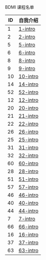 BDMI 课程名单

| ID   | 自我介绍 |
| ---- | -------- |
|   1   |    [1-intro](1.md)      |
|   2    |    [2-intro](2.md)                      |
|   5    |    [5-intro](5.md)           |
|   6   |    [6-intro](6.md)         |
|   8    |    [8-intro](8.md)           |
|   9    |    [9-intro](9.md)           |
|   10    |    [10-intro](10.md)           |
|   14    |    [14-intro](14.md)           |
|   52    |    [52-intro](52.md)           |
|   12    |    [12-intro](12.md)           |
|   20   |    [20-intro](20.md)         |
|   21    |    [21-intro](21.md)                      |
|   22    |    [22-intro](22.md)                      |
|   26   |    [26-intro](26.md)                      |
|   25   |    [25-intro](25.md)                      |
|   31   |    [31-intro](31.md)  |
|   32   |   [32-intro](32.md)  |
| 60 |  [60-intro](60.md) |
| 28 |    [28-intro](28.md)     |
| 51 |  [51-intro](51.md)|
| 57 |    [57-intro](57.md)     |
| 46 |[46-intro](46.md)  |
| 40 |[40-intro](40.md)|
| 44 |[44-intro](44.md)|
| 7  |[7-intro](7.md) |
| 66 |  [66-intro](66.md)|
|   16   |    [16-intro](16.md)      |
|  37  |    [37-intro](37.md)      |
|  63  |    [63-intro](63.md)      |
